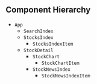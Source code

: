 ## Component Hierarchy

* `App`
  * `SearchIndex`
  * `StocksIndex`
    * `StocksIndexItem`
  * `StockDetail`
    * `StockChart`
      * `StockChartItem`
    * `StockNewsIndex`
      * `StockNewsIndexItem`
